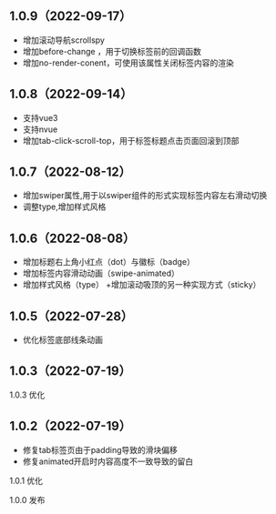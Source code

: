 ## 1.0.9（2022-09-17）
+ 增加滚动导航scrollspy
+ 增加before-change ，用于切换标签前的回调函数
+ 增加no-render-conent，可使用该属性关闭标签内容的渲染
## 1.0.8（2022-09-14）
+ 支持vue3
+ 支持nvue
+ 增加tab-click-scroll-top，用于标签标题点击页面回滚到顶部
## 1.0.7（2022-08-12）
+ 增加swiper属性,用于以swiper组件的形式实现标签内容左右滑动切换
+ 调整type,增加样式风格
## 1.0.6（2022-08-08）
+ 增加标题右上角小红点（dot）与徽标（badge）
+ 增加标签内容滑动动画（swipe-animated）
+ 增加样式风格（type）
+增加滚动吸顶的另一种实现方式（sticky）
## 1.0.5（2022-07-28）
+ 优化标签底部线条动画
## 1.0.3（2022-07-19）
1.0.3 优化
## 1.0.2（2022-07-19）
+ 修复tab标签页由于padding导致的滑块偏移
+ 修复animated开启时内容高度不一致导致的留白

1.0.1 优化

1.0.0 发布
